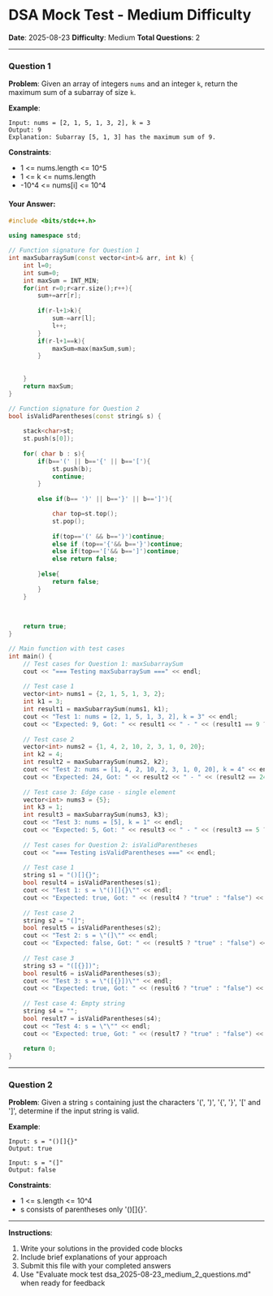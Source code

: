 # DSA Mock Test - Medium Difficulty
**Date**: 2025-08-23
**Difficulty**: Medium
**Total Questions**: 2

---

### Question 1
**Problem**: Given an array of integers `nums` and an integer `k`, return the maximum sum of a subarray of size `k`.

**Example**:
```
Input: nums = [2, 1, 5, 1, 3, 2], k = 3
Output: 9
Explanation: Subarray [5, 1, 3] has the maximum sum of 9.
```

**Constraints**:
- 1 <= nums.length <= 10^5
- 1 <= k <= nums.length
- -10^4 <= nums[i] <= 10^4

#### Your Answer:
```cpp
#include <bits/stdc++.h>

using namespace std;

// Function signature for Question 1
int maxSubarraySum(const vector<int>& arr, int k) {
    int l=0;
    int sum=0;
    int maxSum = INT_MIN;
    for(int r=0;r<arr.size();r++){
        sum+=arr[r];
        
        if(r-l+1>k){
            sum-=arr[l];
            l++;
        }
        if(r-l+1==k){
            maxSum=max(maxSum,sum);
        }
        
        
    }
    return maxSum;
}

// Function signature for Question 2
bool isValidParentheses(const string& s) {
    
    stack<char>st;
    st.push(s[0]);
    
    for( char b : s){
        if(b=='(' || b=='{' || b=='['){
            st.push(b);
            continue;
        }
        
        else if(b== ')' || b=='}' || b==']'){

            char top=st.top();
            st.pop();
            
            if(top=='(' && b==')')continue;
            else if (top=='{'&& b=='}')continue;
            else if(top=='['&& b==']')continue;
            else return false;
            
        }else{
            return false;
        }
    }

    
    
    return true;
}

// Main function with test cases
int main() {
    // Test cases for Question 1: maxSubarraySum
    cout << "=== Testing maxSubarraySum ===" << endl;
    
    // Test case 1
    vector<int> nums1 = {2, 1, 5, 1, 3, 2};
    int k1 = 3;
    int result1 = maxSubarraySum(nums1, k1);
    cout << "Test 1: nums = [2, 1, 5, 1, 3, 2], k = 3" << endl;
    cout << "Expected: 9, Got: " << result1 << " - " << (result1 == 9 ? "PASS" : "FAIL") << endl << endl;
    
    // Test case 2
    vector<int> nums2 = {1, 4, 2, 10, 2, 3, 1, 0, 20};
    int k2 = 4;
    int result2 = maxSubarraySum(nums2, k2);
    cout << "Test 2: nums = [1, 4, 2, 10, 2, 3, 1, 0, 20], k = 4" << endl;
    cout << "Expected: 24, Got: " << result2 << " - " << (result2 == 24 ? "PASS" : "FAIL") << endl << endl;
    
    // Test case 3: Edge case - single element
    vector<int> nums3 = {5};
    int k3 = 1;
    int result3 = maxSubarraySum(nums3, k3);
    cout << "Test 3: nums = [5], k = 1" << endl;
    cout << "Expected: 5, Got: " << result3 << " - " << (result3 == 5 ? "PASS" : "FAIL") << endl << endl;
    
    // Test cases for Question 2: isValidParentheses
    cout << "=== Testing isValidParentheses ===" << endl;
    
    // Test case 1
    string s1 = "()[]{}";
    bool result4 = isValidParentheses(s1);
    cout << "Test 1: s = \"()[]{}\"" << endl;
    cout << "Expected: true, Got: " << (result4 ? "true" : "false") << " - " << (result4 == true ? "PASS" : "FAIL") << endl << endl;
    
    // Test case 2
    string s2 = "(]";
    bool result5 = isValidParentheses(s2);
    cout << "Test 2: s = \"(]\"" << endl;
    cout << "Expected: false, Got: " << (result5 ? "true" : "false") << " - " << (result5 == false ? "PASS" : "FAIL") << endl << endl;
    
    // Test case 3
    string s3 = "([{}])";
    bool result6 = isValidParentheses(s3);
    cout << "Test 3: s = \"([{}])\"" << endl;
    cout << "Expected: true, Got: " << (result6 ? "true" : "false") << " - " << (result6 == true ? "PASS" : "FAIL") << endl << endl;
    
    // Test case 4: Empty string
    string s4 = "";
    bool result7 = isValidParentheses(s4);
    cout << "Test 4: s = \"\"" << endl;
    cout << "Expected: true, Got: " << (result7 ? "true" : "false") << " - " << (result7 == true ? "PASS" : "FAIL") << endl << endl;
    
    return 0;
}

```

---

### Question 2
**Problem**: Given a string `s` containing just the characters '(', ')', '{', '}', '[' and ']', determine if the input string is valid.

**Example**:
```
Input: s = "()[]{}"
Output: true

Input: s = "(]"
Output: false
```

**Constraints**:
- 1 <= s.length <= 10^4
- s consists of parentheses only '()[]{}'.

---

**Instructions**:
1. Write your solutions in the provided code blocks
2. Include brief explanations of your approach
3. Submit this file with your completed answers
4. Use "Evaluate mock test dsa_2025-08-23_medium_2_questions.md" when ready for feedback